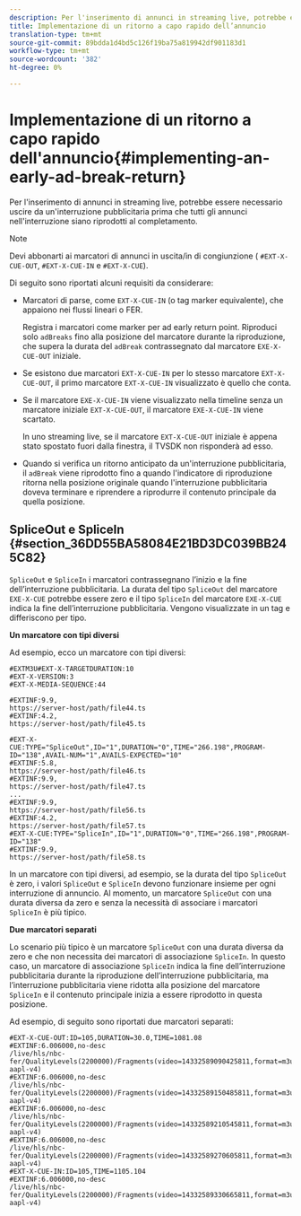 ```yaml
---
description: Per l'inserimento di annunci in streaming live, potrebbe essere necessario uscire da un'interruzione pubblicitaria prima che tutti gli annunci nell'interruzione siano riprodotti al completamento.
title: Implementazione di un ritorno a capo rapido dell’annuncio
translation-type: tm+mt
source-git-commit: 89bdda1d4bd5c126f19ba75a819942df901183d1
workflow-type: tm+mt
source-wordcount: '382'
ht-degree: 0%

---
```



# Implementazione di un ritorno a capo rapido dell&#39;annuncio{#implementing-an-early-ad-break-return}

Per l&#39;inserimento di annunci in streaming live, potrebbe essere necessario uscire da un&#39;interruzione pubblicitaria prima che tutti gli annunci nell&#39;interruzione siano riprodotti al completamento.

>[!NOTE]
>
>Devi abbonarti ai marcatori di annunci in uscita/in di congiunzione ( `#EXT-X-CUE-OUT`, `#EXT-X-CUE-IN` e `#EXT-X-CUE`).

Di seguito sono riportati alcuni requisiti da considerare:

* Marcatori di parse, come `EXT-X-CUE-IN` (o tag marker equivalente), che appaiono nei flussi lineari o FER.

   Registra i marcatori come marker per ad early return point. Riproduci solo `adBreaks` fino alla posizione del marcatore durante la riproduzione, che supera la durata del `adBreak` contrassegnato dal marcatore `EXE-X-CUE-OUT` iniziale.

* Se esistono due marcatori `EXT-X-CUE-IN` per lo stesso marcatore `EXT-X-CUE-OUT`, il primo marcatore `EXT-X-CUE-IN` visualizzato è quello che conta.

* Se il marcatore `EXE-X-CUE-IN` viene visualizzato nella timeline senza un marcatore iniziale `EXT-X-CUE-OUT`, il marcatore `EXE-X-CUE-IN` viene scartato.

   In uno streaming live, se il marcatore `EXT-X-CUE-OUT` iniziale è appena stato spostato fuori dalla finestra, il TVSDK non risponderà ad esso.

* Quando si verifica un ritorno anticipato da un&#39;interruzione pubblicitaria, il `adBreak` viene riprodotto fino a quando l&#39;indicatore di riproduzione ritorna nella posizione originale quando l&#39;interruzione pubblicitaria doveva terminare e riprendere a riprodurre il contenuto principale da quella posizione.

## SpliceOut e SpliceIn {#section_36DD55BA58084E21BD3DC039BB245C82}

`SpliceOut` e  `SpliceIn` i marcatori contrassegnano l’inizio e la fine dell’interruzione pubblicitaria. La durata del tipo `SpliceOut` del marcatore `EXE-X-CUE` potrebbe essere zero e il tipo `SpliceIn` del marcatore `EXE-X-CUE` indica la fine dell’interruzione pubblicitaria. Vengono visualizzate in un tag e differiscono per tipo.

**Un marcatore con tipi diversi**

Ad esempio, ecco un marcatore con tipi diversi:

```
#EXTM3U#EXT-X-TARGETDURATION:10
#EXT-X-VERSION:3
#EXT-X-MEDIA-SEQUENCE:44
  
#EXTINF:9.9,
https://server-host/path/file44.ts
#EXTINF:4.2,
https://server-host/path/file45.ts
  
#EXT-X-CUE:TYPE="SpliceOut",ID="1",DURATION="0",TIME="266.198",PROGRAM-ID="138",AVAIL-NUM="1",AVAILS-EXPECTED="10"
#EXTINF:5.8,
https://server-host/path/file46.ts
#EXTINF:9.9,
https://server-host/path/file47.ts
...
#EXTINF:9.9,
https://server-host/path/file56.ts
#EXTINF:4.2,
https://server-host/path/file57.ts
#EXT-X-CUE:TYPE="SpliceIn",ID="1",DURATION="0",TIME="266.198",PROGRAM-ID="138"
#EXTINF:9.9,
https://server-host/path/file58.ts
```

In un marcatore con tipi diversi, ad esempio, se la durata del tipo `SpliceOut` è zero, i valori `SpliceOut` e `SpliceIn` devono funzionare insieme per ogni interruzione di annuncio. Al momento, un marcatore `SpliceOut` con una durata diversa da zero e senza la necessità di associare i marcatori `SpliceIn` è più tipico.

**Due marcatori separati**

Lo scenario più tipico è un marcatore `SpliceOut` con una durata diversa da zero e che non necessita dei marcatori di associazione `SpliceIn`. In questo caso, un marcatore di associazione `SpliceIn` indica la fine dell’interruzione pubblicitaria durante la riproduzione dell’interruzione pubblicitaria, ma l’interruzione pubblicitaria viene ridotta alla posizione del marcatore `SpliceIn` e il contenuto principale inizia a essere riprodotto in questa posizione.

Ad esempio, di seguito sono riportati due marcatori separati:

```
#EXT-X-CUE-OUT:ID=105,DURATION=30.0,TIME=1081.08
#EXTINF:6.006000,no-desc
/live/hls/nbc-fer/QualityLevels(2200000)/Fragments(video=14332589090425811,format=m3u8-aapl-v4)
#EXTINF:6.006000,no-desc
/live/hls/nbc-fer/QualityLevels(2200000)/Fragments(video=14332589150485811,format=m3u8-aapl-v4)
#EXTINF:6.006000,no-desc
/live/hls/nbc-fer/QualityLevels(2200000)/Fragments(video=14332589210545811,format=m3u8-aapl-v4)
#EXTINF:6.006000,no-desc
/live/hls/nbc-fer/QualityLevels(2200000)/Fragments(video=14332589270605811,format=m3u8-aapl-v4)
#EXT-X-CUE-IN:ID=105,TIME=1105.104
#EXTINF:6.006000,no-desc
/live/hls/nbc-fer/QualityLevels(2200000)/Fragments(video=14332589330665811,format=m3u8-aapl-v4)
```

